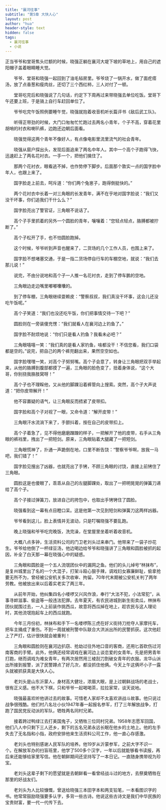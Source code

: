 ```yaml
---
title: "襄河往事"
subtitle: "第5章 大快人心"
layout: post
author: "hua"
header-style: text
hidden: false
tags:
  - 襄河往事
  - 小说
---
```


正当爷爷和堂哥焦头烂额的时候，晓强正躺在襄河大堤下坡的草地上，用自己的遮阳帽子盖着眼睛睡大觉。

　　爷爷、堂哥和晓强一起回到了油毛毡房里。爷爷烧了一锅开水，做了面疙瘩汤，放了点香葱和瘦肉丝，还切了三个西红柿，三人对付了一顿。

　　堂哥吃完后和晓强说了几句话，约定下下周再过来带晓强去单位吃饭。堂哥下午还要上班，于是骑上自行车赶回单位了。

　　爷爷吃完午饭照例要睡午觉，晓强就抱着收音机听长篇评书《敌后武工队》。

　　听得正带劲的时候，大门口匆匆忙忙跑过去两名小青年，个子不高，穿着花里胡哨的衬衣和喇叭裤，边跑还边朝后面看。

　　晓强觉得这两个青年不像好人，有点像电影里流里流气的社会青年。

　　晓强从窗户探出头，发现后面追来了两名中年人。其中一个高个子跑得飞快，迅速赶上了两名花衬衣。一手一个，把他们擒住了。

　　那两个花衬衣，眼看逃不掉，也作势停下脚步。后面那个敦实一点的国字脸中年人，也跟上来了。

　　国字脸走上前去，呵斥道：“你们两个兔崽子，跑得倒挺快的。”

　　两个花衬衣中长着一对三角眼的长发青年，满不在乎地对国字脸说：“我们又没干坏事，你们追我们干什么么？”

　　国字脸亮出了警官证，三角眼不说话了。

　　高个子手里抓着的另外一个圆脸的青年，嚷嚷着：“您轻点轻点，胳膊都被拧断了。”

　　高个子松开了手，也不怕圆脸跑掉。

　　这个时候，爷爷听到声音也醒来了，二货场的几个工作人员，也围上来了。

　　国字脸不想堵塞交通，于是一指二货场停自行车的车棚空地，就说：“我们去那儿说！”

　　说完，不由分说地和高个子一人推一名花衬衣，走到了停车鹏的空地。

　　三角眼边走边嘴里嘟嘟囔囔的。

　　到了停车棚，三角眼继续耍赖皮：“警察叔叔，我们真没干坏事，这会儿还没吃午饭呢。”

　　高个子笑道：“我们也没还吃午饭，你们把事情交待一下吧？”

　　圆脸则在一旁装傻充愣：“我们就看人在襄河边上钓鱼了。”

　　国字脸不耐烦地说：“你们只是看人钓鱼？我看未必吧？”

　　三角眼嘻嘻一笑：“我们真的是看人家钓鱼，啥都没干！不信您看，我们口袋都是空的。”说完，把自己的两个裤兜翻出来，果然空空如也。

　　国字脸嘿嘿一笑，对高个子努努嘴。高个子会意了，转身让三角眼把双手举起来，从他的胳膊到腹部都摸了一遍，三角眼的脸色变了，扭着身体说，“这个大哥，你别挠我胳肢窝呀！”

　　高个子也不理睬他，又从他的脚踝沿着裤管向上搜索。突然，高个子大声说道：“把你皮带解开！”

　　他不容置疑的语气，让三角眼反而捂紧了皮带扣。

　　国字脸和高个子对视了一眼，又命令道：“解开皮带！”

　　三角眼汗水流淌下来了，手颤抖着，按在自己的皮带扣上。

　　高个子着急了，见不得他磨磨蹭蹭的样子，一把解开了他的皮带，右手从三角眼的裤裆里，拽出了一把短剑。原来，三角眼贴着大腿藏了一把短剑。

　　三角眼慌神了，扑通一声跪倒在地，口里不断告饶：“警察爷爷啊，放我一马吧，我们错了！”

　　国字脸见搜出了凶器，也就亮出了手铐，不顾三角眼的讨饶，直接上前铐住了三角眼。

　　圆脸这是也傻眼了，乖乖从自己的左腿脚踝处，取出了一把明晃晃的弹簧刀递给了高个子。

　　高个子接过弹簧刀，放进自己的挎包中，也取出手铐铐住了圆脸。

　　晓强看到这一幕有点目瞪口呆。这是他第一次见到短剑和弹簧刀这两样凶器。

　　爷爷看到这儿，脸上表情并无波动，只是叮嘱晓强不要乱跑。

　　晚上晓强和爷爷吃完晚饭，洗完澡，在堂屋里坐着听着收音机。

　　大概八点多钟，生活资料公司的门卫老刘头过来串门。他带来了一袋子炒花生。爷爷给他倒了一杯绿豆汤，他边喝边给爷爷和晓强讲了三角眼和圆脸被抓的起因，补全了白天那一幕在晓强心中的疑惑。

　　三角眼和圆脸是一个五人流氓团伙中的漏网之鱼。他们的头儿绰号“林抹布”，是复州城里出了名的一个大混子，打架斗殴心狠手辣，调戏妇女寡廉鲜耻，偷拿抢要无所不为，曾经被公安机关多次收审、拘留。70年代末期被公安机关判了两年劳教。他被放出来以后着实老实了两三年。

　　从前年开始，他纠集四名小喽啰又兴风作浪，奉行“大法不犯，小法常犯”，从事寻衅滋事、偷盗等一般违法犯罪。去年夏天，有农民进城到新生街卖瓜，林抹布团伙就围过去，一人上前装作挑西瓜，故意将西瓜掉在地上，趁农民与这人理论时，其他流氓抱起车上的西瓜就跑。

　　今年三月份初，林抹布和手下一名喽啰陈三虎在好义街持刀抢夺人家摩托车，把车主捅成了重伤。不到一周就被刑警中队联合大洪派出所的民警抓获。这次他赶上了严打，估计很快就会被重判！

　　三角眼和圆脸则在襄河边扒窃、抢劫过往外地口音的客商，还用匕首砍伤过河南客商的手臂。此外，他俩还经常调戏在襄河边上谈恋爱的女青年。先是把男青年打跑，继而调戏为难女青年，有两次居然用三棱刮刀割破女青年的衣服。龙华山派出所接到报警，派了民警蹲点了好几次，都没抓住他俩。今天上午这俩坏小子一露头就被抓获真是大快人心。

　　老刘头是山东沂蒙人，身材高大健壮，浓眉大眼，是上过朝鲜战场的老战士，很有正义感。他不大下棋，只和爷爷一起喝喝茶，拉拉家常，谈天说地。

　　晓强最喜欢听他讲过去的故事。可惜老人家却不太喜欢讲战斗故事。他只说过战争很残酷。他们村八名壮小伙1947年春一起报名参军，打了三年解放战争，打跑了国民党反动派的军队，牺牲两名同村兄弟。

　　接着跨过鸭绿江去打美国鬼子，又牺牲三位同村兄弟。1958年志愿军回国，他们八人中只剩下三人还乡，剩下的五名兄弟永远长眠在他乡的土地上。他的左手失去了无名指和小指，政府安排他来生活资料公司工作，他一直心存感激。

　　老刘头也特别感谢人民军队的培养。他19岁从沂蒙参军，之前大字不识一个。在解放军办的扫盲班里，他学了500多个汉字，一年以后就能够看书读报，再后来还能够给家里写信。他在朝鲜期间还坚持写了一本日记。一直随身携带视为珍宝。

　　老刘头这辈子剩下的愿望就是去朝鲜看一看曾经战斗过的地方，去祭奠牺牲在那里的好战友们。

　　老刘头为人比较慷慨，曾送给晓强三本田字本和两支铅笔，一本看图识字的书。他常常鼓励晓强要多认字，多背一些古诗。他说这些古诗文是我们中华民族的宝贵财富，要一代一代传下去。